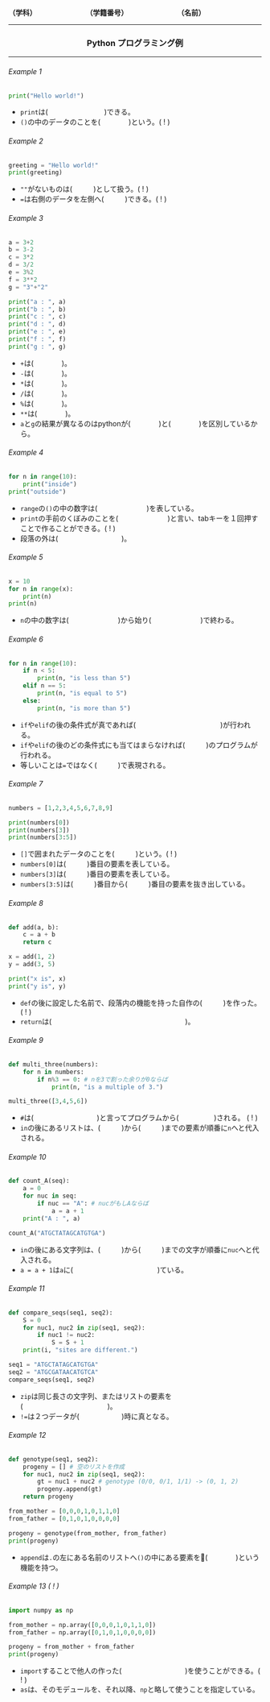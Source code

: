 
**（学科）**　　　　　　　　**（学籍番号）**　　　　　　　　**（名前）**
- - - - - - - - - - - - -
### <div style="text-align: center;"> Python プログラミング例 </div>
-------------------------

###### Example 1
```python
print("Hello world!")
```
+  ```print```は(　　　　　　　　)できる。
+ ```()```の中のデータのことを(　　　　)という。( ! )

###### Example 2
```python
greeting = "Hello world!"
print(greeting)
```
+ ```""```がないものは(　　　)として扱う。( ! )
+ ```=```は右側のデータを左側へ(　　　)できる。( ! )

###### Example 3
```python
a = 3+2
b = 3-2
c = 3*2
d = 3/2
e = 3%2
f = 3**2
g = "3"+"2"

print("a : ", a)
print("b : ", b)
print("c : ", c)
print("d : ", d)
print("e : ", e)
print("f : ", f)
print("g : ", g)
```
+ ```+```は(　　　　)。
+ ```-```は(　　　　)。
+ ```*```は(　　　　)。
+ ```/```は(　　　　)。
+ ```%```は(　　　　)。
+ ```**```は(　　　　)。
+ ```a```と```g```の結果が異なるのはpythonが(　　　　)と(　　　　)を区別しているから。

###### Example 4
```python
for n in range(10):
    print("inside")
print("outside")
```
+ ```range```の```()```の中の数字は(　　　　　　　)を表している。
+ ```print```の手前のくぼみのことを(　　　　　　　)と言い、tabキーを１回押すことで作ることができる。( ! )
+ 段落の外は(　　　　　　　　　)。

###### Example 5
```python
x = 10
for n in range(x):
    print(n)
print(n)
```
+ ```n```の中の数字は(　　　　　　　)から始り(　　　　　　　)で終わる。

###### Example 6
```python
for n in range(10):
    if n < 5:
        print(n, "is less than 5")
    elif n == 5:
        print(n, "is equal to 5")
    else:
        print(n, "is more than 5")
```
+ ```if```や```elif```の後の条件式が真であれば(　　　　　　　　　　　　)が行われる。
+ ```if```や```elif```の後のどの条件式にも当てはまらなければ(　　　)のプログラムが行われる。
+ 等しいことは```=```ではなく(　　　)で表現される。

###### Example 7
```python
numbers = [1,2,3,4,5,6,7,8,9]

print(numbers[0])
print(numbers[3])
print(numbers[3:5])
```
+ ```[]```で囲まれたデータのことを(　　　)という。( ! )
+ ```numbers[0]```は(　　　)番目の要素を表している。
+ ```numbers[3]```は(　　　)番目の要素を表している。
+ ```numbers[3:5]```は(　　　)番目から(　　　)番目の要素を抜き出している。

###### Example 8
```python
def add(a, b):
    c = a + b
    return c

x = add(1, 2)
y = add(3, 5)

print("x is", x)
print("y is", y)
```
+ ```def```の後に設定した名前で、段落内の機能を持った自作の(　　　)を作った。( ! )
+ ```return```は(　　　　　　　　　　　　　　　　　　　)。

###### Example 9
```python
def multi_three(numbers):
    for n in numbers:
        if n%3 == 0: # nを3で割った余りが0ならば
            print(n, "is a multiple of 3.")

multi_three([3,4,5,6])
```
+ ```#```は(　　　　　　　　　)と言ってプログラムから(　　　　　)される。 ( ! )
+ ```in```の後にあるリストは、(　　　)から(　　　)までの要素が順番に```n```へと代入される。

###### Example 10
```python
def count_A(seq):
    a = 0
    for nuc in seq:
        if nuc == "A": # nucがもしAならば
            a = a + 1
    print("A : ", a)

count_A("ATGCTATAGCATGTGA")
```
+ ```in```の後にある文字列は、(　　　)から(　　　)までの文字が順番に```nuc```へと代入される。
+ ```a = a + 1```は```a```に(　　　　　　　　　　　　)ている。

###### Example 11
```python
def compare_seqs(seq1, seq2):
    S = 0
    for nuc1, nuc2 in zip(seq1, seq2):
        if nuc1 != nuc2:
            S = S + 1
    print(i, "sites are different.")

seq1 = "ATGCTATAGCATGTGA"
seq2 = "ATGCGATAACATGTCA"
compare_seqs(seq1, seq2)
```
+ ```zip```は同じ長さの文字列、またはリストの要素を(　　　　　　　　　　　　)。
+ ```!=```は２つデータが(　　　　　　)時に真となる。

###### Example 12
```python
def genotype(seq1, seq2):
    progeny = [] # 空のリストを作成
    for nuc1, nuc2 in zip(seq1, seq2):
        gt = nuc1 + nuc2 # genotype (0/0, 0/1, 1/1) -> (0, 1, 2)
        progeny.append(gt)
    return progeny

from_mother = [0,0,0,1,0,1,1,0]
from_father = [0,1,0,1,0,0,0,0]

progeny = genotype(from_mother, from_father)
print(progeny)
```
+ ```append```は```.```の左にある名前のリストへ```()```の中にある要素を(　　　　)という機能を持つ。

###### Example 13 ( ! )
```python
import numpy as np

from_mother = np.array([0,0,0,1,0,1,1,0])
from_father = np.array([0,1,0,1,0,0,0,0])

progeny = from_mother + from_father
print(progeny)
```
+ ```import```することで他人の作った(　　　　　　　　　)を使うことができる。( ! )
+ ```as```は、そのモデュールを、それ以降、```np```と略して使うことを指定している。
